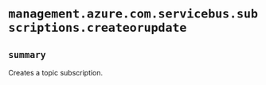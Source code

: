 # `management.azure.com.servicebus.subscriptions.createorupdate`

## `summary`
Creates a topic subscription.


